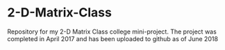 # 2-D-Matrix-Class
Repository for my 2-D Matrix Class college mini-project. The project was completed in April 2017 and has been uploaded to github as of June 2018
